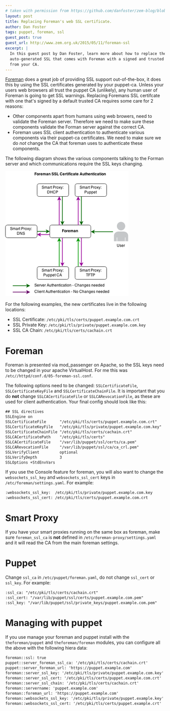 ```yaml
---
# taken with permission from https://github.com/danfoster/zem-blog/blob/master/_posts/2015-05-11-foreman-ssl.md
layout: post
title: Replacing Foreman's web SSL certificate.
author: Dan Foster
tags: puppet, foreman, ssl
guest_post: true
guest_url: http://www.zem.org.uk/2015/05/11/foreman-ssl
excerpt: |
  In this guest post by Dan Foster, learn more about how to replace the
  auto-generated SSL that comes with Foreman with a signed and trusted SSL cert
  from your CA.
---
```


[Foreman](http://theforeman.org/) does a great job of providing SSL support out-of-the-box, it does this by using the SSL certificates generated by your puppet-ca. Unless your users web browsers all trust the puppet CA (unlikely), any human user of Foreman is going to get SSL warnings. Replacing Foremans SSL certifcate with one that's signed by a default trusted CA requires some care for 2 reasons:

 * Other components apart from humans using web browers, need to validate the Foreman server. Therefore we need to make sure these components validate the Forman server against the correct CA.
 * Foreman uses SSL client authentication to authenticate various components via their puppet-ca certificates. We need to make sure we do *not* change the CA that foreman uses to authenticate these components.

The following diagram shows the various components talking to the Forman server and which communications require the SSL keys changing.

![Foreman SSL Communications](/static/images/blog_images/2015-foreman-ssl/foreman-puppet-ssl.png)

For the following examples, the new certificates live in the following locations:

 * SSL Certificate: `/etc/pki/tls/certs/puppet.example.com.crt`
 * SSL Private Key: `/etc/pki/tls/private/puppet.example.com.key`
 * SSL CA Chain:    `/etc/pki/tls/certs/cachain.crt`

Foreman
=======

Foreman is presented via mod_passenger on Apache, so the SSL keys need to be changed in your apache VirtualHost. For me this was `/etc//httpd/conf.d/05-foreman-ssl.conf`.

The following options need to be changed: `SSLCertificateFile`, `SSLCertificateKeyFile` and `SSLCertificateChainFile`.
It is important that you do **not** change `SSLCACertificateFile` or `SSLCARevocationFile`, as these are used for client authentication. Your final config should look like this:

    ## SSL directives
    SSLEngine on
    SSLCertificateFile      "/etc/pki/tls/certs/puppet.example.com.crt"
    SSLCertificateKeyFile   "/etc/pki/tls/private/puppet.example.com.key"
    SSLCertificateChainFile "/etc/pki/tls/certs/cachain.crt"
    SSLCACertificatePath    "/etc/pki/tls/certs"
    SSLCACertificateFile    "/var/lib/puppet/ssl/certs/ca.pem"
    SSLCARevocationFile     "/var/lib/puppet/ssl/ca/ca_crl.pem"
    SSLVerifyClient         optional
    SSLVerifyDepth          3
    SSLOptions +StdEnvVars

If you use the Console feature for foreman, you will also want to change the `websockets_ssl_key` and `websockets_ssl_cert` keys in `/etc/foreman/settings.yaml`. For example:

    :websockets_ssl_key:  /etc/pki/tls/private/puppet.example.com.key
    :websockets_ssl_cert: /etc/pki/tls/certs/puppet.example.com.crt

Smart Proxy
===========

If you have your smart proxies running on the same box as foreman, make sure
`foreman_ssl_ca` is **not** defined in `/etc/foreman-proxy/settings.yaml` and
it will read the CA from the main foreman settings.

Puppet
======

Change `ssl_ca` in `/etc/puppet/foreman.yaml`, do not change `ssl_cert` or `ssl_key`. For example:

    :ssl_ca: "/etc/pki/tls/certs/cachain.crt"
    :ssl_cert: "/var/lib/puppet/ssl/certs/puppet.example.com.pem"
    :ssl_key: "/var/lib/puppet/ssl/private_keys/puppet.example.com.pem"

Managing with puppet
====================

If you use manage your foreman and puppet install with the `theforeman/puppet`
and `theforeman/foreman` modules, you can configure all the above with the
following hiera data:

    foreman::ssl: true
    puppet::server_foreman_ssl_ca: '/etc/pki/tls/certs/cachain.crt'
    puppet::server_foreman_url: 'https://puppet.example.com'
    foreman::server_ssl_key: '/etc/pki/tls/private/puppet.example.com.key'
    foreman::server_ssl_cert: '/etc/pki/tls/certs/puppet.example.com.crt'
    foreman::server_ssl_chain: '/etc/pki/tls/certs/cachain.crt'
    foreman::servername: 'puppet.example.com'
    foreman::foreman_url: 'https://puppet.example.com'
    foreman::websockets_ssl_key: '/etc/pki/tls/private/puppet.example.key'
    foreman::websockets_ssl_cert: '/etc/pki/tls/certs/puppet.example.crt'
